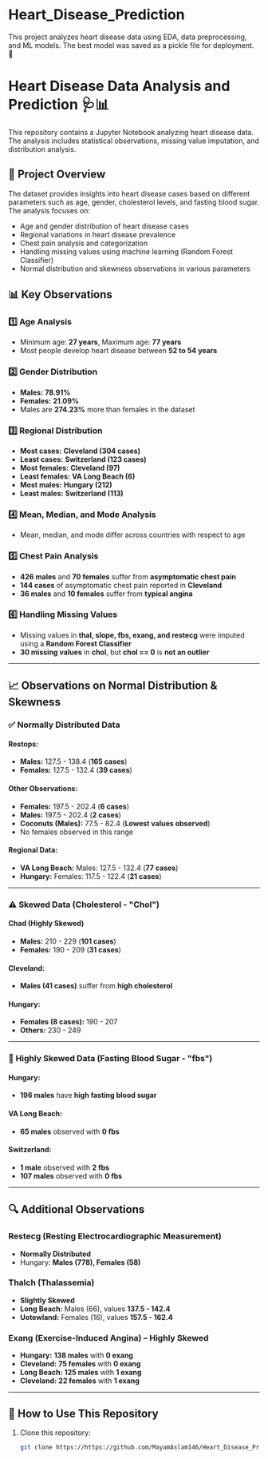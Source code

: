 # Heart_Disease_Prediction
This project analyzes heart disease data using EDA, data preprocessing, and ML models. The best model was saved as a pickle file for deployment. 🚀

# Heart Disease Data Analysis and Prediction 🩺📊

This repository contains a Jupyter Notebook analyzing heart disease data. The analysis includes statistical observations, missing value imputation, and distribution analysis.

## 📌 Project Overview

The dataset provides insights into heart disease cases based on different parameters such as age, gender, cholesterol levels, and fasting blood sugar. The analysis focuses on:

- Age and gender distribution of heart disease cases
- Regional variations in heart disease prevalence
- Chest pain analysis and categorization
- Handling missing values using machine learning (Random Forest Classifier)
- Normal distribution and skewness observations in various parameters

## 📊 Key Observations

### 1️⃣ Age Analysis  
- Minimum age: **27 years**, Maximum age: **77 years**  
- Most people develop heart disease between **52 to 54 years**  

### 2️⃣ Gender Distribution  
- **Males:** **78.91%**  
- **Females:** **21.09%**  
- Males are **274.23%** more than females in the dataset  

### 3️⃣ Regional Distribution  
- **Most cases:** **Cleveland (304 cases)**  
- **Least cases:** **Switzerland (123 cases)**  
- **Most females:** **Cleveland (97)**  
- **Least females:** **VA Long Beach (6)**  
- **Most males:** **Hungary (212)**  
- **Least males:** **Switzerland (113)**  

### 4️⃣ Mean, Median, and Mode Analysis  
- Mean, median, and mode differ across countries with respect to age  

### 5️⃣ Chest Pain Analysis  
- **426 males** and **70 females** suffer from **asymptomatic chest pain**  
- **144 cases** of asymptomatic chest pain reported in **Cleveland**  
- **36 males** and **10 females** suffer from **typical angina**  

### 6️⃣ Handling Missing Values  
- Missing values in **thal, slope, fbs, exang, and restecg** were imputed using a **Random Forest Classifier**  
- **30 missing values** in **chol**, but **chol == 0** is **not an outlier**  

---

## 📈 Observations on Normal Distribution & Skewness  

### ✅ Normally Distributed Data  

#### **Restops:**  
- **Males:** 127.5 - 138.4 (**165 cases**)  
- **Females:** 127.5 - 132.4 (**39 cases**)  

#### **Other Observations:**  
- **Females:** 197.5 - 202.4 (**6 cases**)  
- **Males:** 197.5 - 202.4 (**2 cases**)  
- **Coconuts (Males):** 77.5 - 82.4 (**Lowest values observed**)  
- No females observed in this range  

#### **Regional Data:**  
- **VA Long Beach:** Males: 127.5 - 132.4 (**77 cases**)  
- **Hungary:** Females: 117.5 - 122.4 (**21 cases**)  

---

### ⚠️ Skewed Data (Cholesterol - "Chol")  

#### **Chad (Highly Skewed)**  
- **Males:** 210 - 229 (**101 cases**)  
- **Females:** 190 - 209 (**31 cases**)  

#### **Cleveland:**  
- **Males (41 cases)** suffer from **high cholesterol**  

#### **Hungary:**  
- **Females (8 cases):** 190 - 207  
- **Others:** 230 - 249  

---

### 🚨 Highly Skewed Data (Fasting Blood Sugar - "fbs")  

#### **Hungary:**  
- **196 males** have **high fasting blood sugar**  

#### **VA Long Beach:**  
- **65 males** observed with **0 fbs**  

#### **Switzerland:**  
- **1 male** observed with **2 fbs**  
- **107 males** observed with **0 fbs**  

---

## 🔍 Additional Observations  

### **Restecg (Resting Electrocardiographic Measurement)**  
- **Normally Distributed**  
- Hungary: **Males (778), Females (58)**  

### **Thalch (Thalassemia)**  
- **Slightly Skewed**  
- **Long Beach:** Males (66), values **137.5 - 142.4**  
- **Uotewland:** Females (16), values **157.5 - 162.4**  

### **Exang (Exercise-Induced Angina) – Highly Skewed**  
- **Hungary:** **138 males** with **0 exang**  
- **Cleveland:** **75 females** with **0 exang**  
- **Long Beach:** **125 males** with **1 exang**  
- **Cleveland:** **22 females** with **1 exang**  

---

## 📝 How to Use This Repository  

1. Clone this repository:  
   ```bash
   git clone https://https://github.com/MayamAslam146/Heart_Disease_Prediction.git
